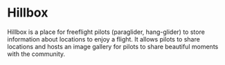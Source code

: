 # Hillbox
Hillbox is a place for freeflight pilots (paraglider, hang-glider) to store information about locations to enjoy a flight. It allows pilots to share locations and hosts an image gallery for pilots to share beautiful moments with the community.